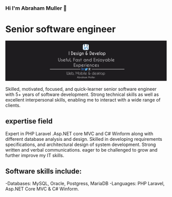 ### Hi I'm Abraham Muller 👋
# Senior software engineer 
![Design and Development](https://github.com/abrahamuller/abrahamuller/blob/main/banneer%20for%20social%20media%20all.png)

Skilled, motivated, focused, and quick-learner senior software engineer with 5+ years of software development. Strong technical skills as well as excellent interpersonal skills, enabling me to interact with a wide range of clients. 

## expertise field 
Expert in PHP Laravel .Asp.NET core MVC and C# Winform  along with different database analysis and design. Skilled in developing requirements specifications, and architectural design of system development. Strong written and verbal communications. eager to be challenged to grow and further improve my IT skills.

## Software skills include:
 -Databases: MySQL, Oracle, Postgress, MariaDB
 -Languages: PHP Laravel, Asp.NET Core MVC & C# Winform.
